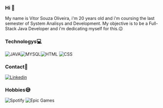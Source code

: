 ### Hi 👋

My name is Vitor Souza Oliveira, i'm 20 years old and i'm coursing the last semester of System Analisys and Development.
My objective is to be a Full-Stack Java Developer and i'm dedicating myself for this.😉

### Technologys💻

![JAVA](https://img.shields.io/badge/Java-ED8B00?style=for-the-badge&logo=java&logoColor=white)![MYSQL](https://img.shields.io/badge/MySQL-00000F?style=for-the-badge&logo=mysql&logoColor=white)![HTML](https://img.shields.io/badge/HTML-239120?style=for-the-badge&logo=html5&logoColor=white) ![CSS](https://img.shields.io/badge/CSS3-1572B6?style=for-the-badge&logo=css3&logoColor=white)

### Contact📱

[![Linkedin](https://img.shields.io/badge/LinkedIn-0077B5?style=for-the-badge&logo=linkedin&logoColor=white)](https://www.linkedin.com/in/vitor-souzaa/)

### Hobbies😅
![Spotify](https://img.shields.io/badge/Spotify-1ED760?&style=for-the-badge&logo=spotify&logoColor=white)
![Epic Games](https://img.shields.io/badge/epicgames-%23313131.svg?style=for-the-badge&logo=epicgames&logoColor=white)

